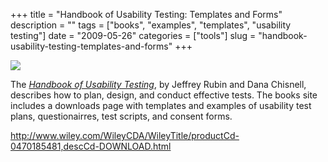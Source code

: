 +++
title = "Handbook of Usability Testing: Templates and Forms"
description = ""
tags = ["books", "examples", "templates", "usability testing"]
date = "2009-05-26"
categories = ["tools"]
slug = "handbook-usability-testing-templates-and-forms"
+++


<div class="tool-screenshot mb1"><a href="http://www.wiley.com/WileyCDA/WileyTitle/productCd-0470185481,descCd-DOWNLOAD.html"><img id="bluga-thumbnail-2817" class="bluga-thumbnail custom" src="//konigi.com/media/bluga/
wt5231a3587282a_custom.jpg"/></a></div><p>The <a href="http://www.wiley.com/WileyCDA/WileyTitle/productCd-0470185481,descCd-description.html"><em>Handbook of Usability Testing</em></a>, by Jeffrey Rubin and Dana Chisnell, describes how to plan, design, and conduct effective tests. The books site includes a downloads page with templates and examples of usability test plans, questionairres, test scripts, and consent forms.</p>
  
<p><a href="http://www.wiley.com/WileyCDA/WileyTitle/productCd-0470185481,descCd-DOWNLOAD.html">http://www.wiley.com/WileyCDA/WileyTitle/productCd-0470185481,descCd-DOWNLOAD.html</a></p>
      
